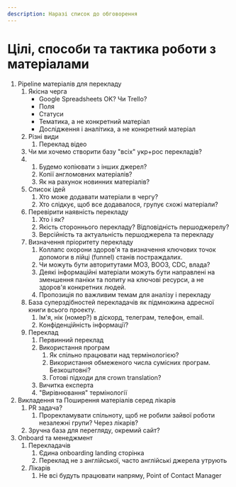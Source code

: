 ```yaml
---
description: Наразі список до обговорення
---
```


# Цілі, способи та тактика роботи з матеріалами

1. Pipeline матеріалів для перекладу
   1. Якісна черга
      * Google Spreadsheets OK? Чи Trello?
      * Поля
      * Статуси
      * Тематика, а не конкретний матеріал
      * Дослідження і аналітика, а не конкретний матеріал
   2. Різні види
      1. Переклад відео
   3. Чи ми хочемо створити базу "всіх" укр+рос перекладів?
   4. 1. Будемо копіювати з інших джерел?
      2. Копії англомовних матеріалів?
      3. Як на рахунок новинних матеріалів?
   5. Список ідей
      1. Хто може додавати матеріали в чергу?
      2. Хто слідкує, щоб все додавалося, групує схожі матеріали?
   6. Перевірити наявність перекладу
      1. Хто і як?
      2. Якість стороннього перекладу? Відповідність першоджерелу?
      3. Версійність та актуальність першоджерела та перекладу
   7. Визначення пріоритету перекладу
      1. Коллапс охорони здоров'я та визначення ключових точок допомоги в лійці \(funnel\) станів постраждалих. 
      2. Чи можуть бути авторитутами МОЗ, ВООЗ, CDC, влада?
      3. Деякі інформаційні матеріали можуть бути направлені на зменшення паніки та попиту на ключові ресурси, а не здоров'я конкретних людей.
      4. Пропозиція по важливим темам для аналізу і перекладу
   8. База суперздібностей перекладачів як підмножина адресної книги всього проекту.
      1. Ім'я, нік \(номер?\) в діскорд, телеграм, телефон, email.
      2. Конфіденційність інформації?
   9. Переклад
      1. Первинний переклад
      2. Використання програм
         1. Як спільно працювати над термінологією?
         2. Використання обмеженого числа сумісних програм. Безкоштовні?
         3. Готові підходи для crown translation?
      3. Вичитка експерта
      4. "Вирівнювання" термінології
2. Викладення та Поширення матеріалів серед лікарів
   1. PR задача?
      1. Прорекламувати спільноту, щоб не робили зайвої роботи незалежні групи? Через лікарів?
   2. Зручна база для перегляду, окремий сайт?
3. Onboard та менеджмент 
   1. Перекладачів
      1. Єдина onboarding landing сторінка
      2. Переклад не з англійської, часто англійські джерела утрують
   2. Лікарів
      1. Не всі будуть працювати напряму, Point of Contact Manager

### 

